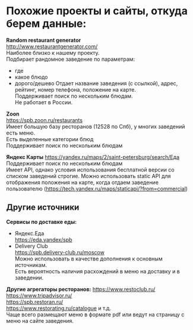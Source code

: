 # Похожие проекты и сайты, откуда берем данные:
**Random restaurant generator**  
http://www.restaurantgenerator.com/  
Наиболее близко к нашему проекту.  
Подбирает рандомное заведение по параметрам:
* где
* какое блюдо
* дорого/дешево
Отдает название заведения (с ссылкой), адрес, рейтинг, номер телефона, положение на карте.  
Поддерживает поиск по нескольким блюдам.  
Не работает в России.  

**Zoon**  
https://spb.zoon.ru/restaurants  
Имеет большую базу ресторанов (12528 по Спб), у многих заведений есть меню.   
Есть выделенные категории блюд  
Поддерживает поиск по нескольким блюдам  

**Яндекс Карты**
https://yandex.ru/maps/2/saint-petersburg/search/Еда  
Поддерживает поиск по нескольким блюдам  
Имеет API, однако условия использования бесплатной версии со списком заведений строгие. Можно использовать static API для отображения положения на карте, когда отдаем заведение пользователю (https://tech.yandex.ru/maps/staticapi/?from=commercial)

## Другие источники
**Сервисы по доставке еды:**
* Яндекс.Еда  
https://eda.yandex/spb  
* Delivery Club  
https://spb.delivery-club.ru/moscow  
Можно использовать в качестве дополнения к основным источникам.  
Есть вероятность наличия расхождений в меню на доставку и в заведении.  

**Другие агрегаторы ресторанов:**
https://www.restoclub.ru/  
https://www.tripadvisor.ru/  
https://spb.restoran.ru/  
https://www.restorating.ru/catalogue и т.д.  
Чаще всего размещают меню в формате pdf или ведут на страницу с меню на сайте заведения.
